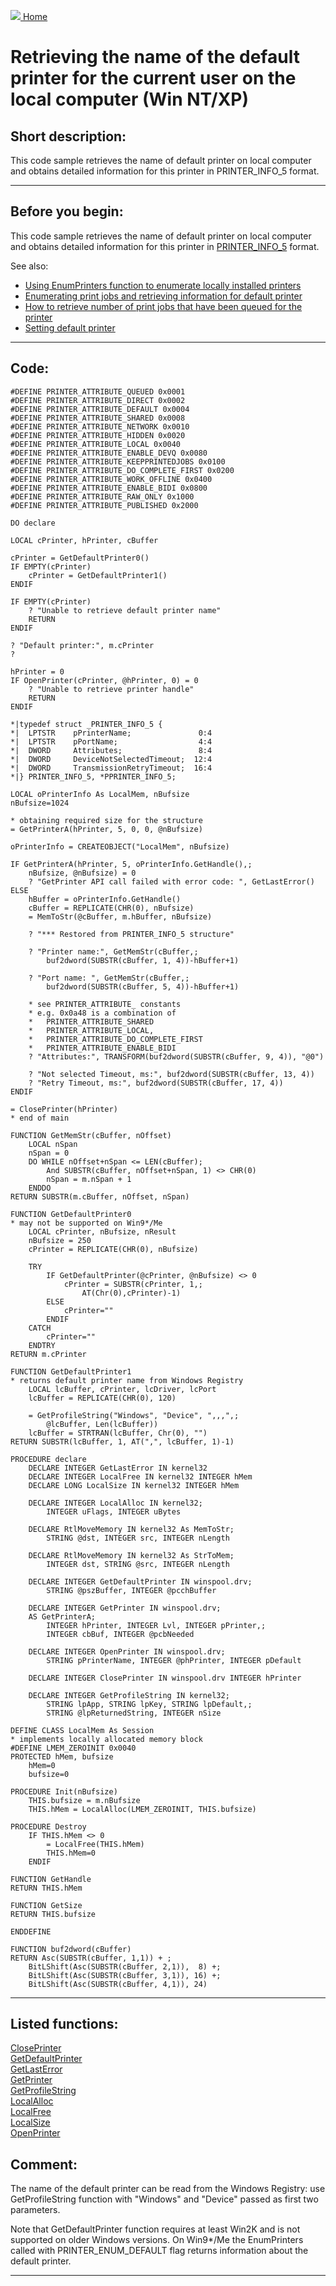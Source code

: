 [<img src="../images/home.png"> Home ](https://github.com/VFPX/Win32API)  

# Retrieving the name of the default printer for the current user on the local computer (Win NT/XP)

## Short description:
This code sample retrieves the name of default printer on local computer and obtains detailed information for this printer in PRINTER_INFO_5 format.   
***  


## Before you begin:
This code sample retrieves the name of default printer on local computer and obtains detailed information for this printer in   [PRINTER_INFO_5](https://msdn.microsoft.com/en-us/library/windows/desktop/dd162848(v=vs.85).aspx) format. 

See also:

* [Using EnumPrinters function to enumerate locally installed printers](sample_146.md)  
* [Enumerating print jobs and retrieving information for default printer](sample_368.md)  
* [How to retrieve number of print jobs that have been queued for the printer](sample_367.md)  
* [Setting default printer](sample_589.md)  
  
***  


## Code:
```foxpro  
#DEFINE PRINTER_ATTRIBUTE_QUEUED 0x0001
#DEFINE PRINTER_ATTRIBUTE_DIRECT 0x0002
#DEFINE PRINTER_ATTRIBUTE_DEFAULT 0x0004
#DEFINE PRINTER_ATTRIBUTE_SHARED 0x0008
#DEFINE PRINTER_ATTRIBUTE_NETWORK 0x0010
#DEFINE PRINTER_ATTRIBUTE_HIDDEN 0x0020
#DEFINE PRINTER_ATTRIBUTE_LOCAL 0x0040
#DEFINE PRINTER_ATTRIBUTE_ENABLE_DEVQ 0x0080
#DEFINE PRINTER_ATTRIBUTE_KEEPPRINTEDJOBS 0x0100
#DEFINE PRINTER_ATTRIBUTE_DO_COMPLETE_FIRST 0x0200
#DEFINE PRINTER_ATTRIBUTE_WORK_OFFLINE 0x0400
#DEFINE PRINTER_ATTRIBUTE_ENABLE_BIDI 0x0800
#DEFINE PRINTER_ATTRIBUTE_RAW_ONLY 0x1000
#DEFINE PRINTER_ATTRIBUTE_PUBLISHED 0x2000

DO declare

LOCAL cPrinter, hPrinter, cBuffer

cPrinter = GetDefaultPrinter0()
IF EMPTY(cPrinter)
	cPrinter = GetDefaultPrinter1()
ENDIF

IF EMPTY(cPrinter)
	? "Unable to retrieve default printer name"
	RETURN
ENDIF

? "Default printer:", m.cPrinter
?

hPrinter = 0
IF OpenPrinter(cPrinter, @hPrinter, 0) = 0
	? "Unable to retrieve printer handle"
	RETURN
ENDIF

*|typedef struct _PRINTER_INFO_5 {
*|  LPTSTR    pPrinterName;               0:4
*|  LPTSTR    pPortName;                  4:4
*|  DWORD     Attributes;                 8:4
*|  DWORD     DeviceNotSelectedTimeout;  12:4
*|  DWORD     TransmissionRetryTimeout;  16:4
*|} PRINTER_INFO_5, *PPRINTER_INFO_5;

LOCAL oPrinterInfo As LocalMem, nBufsize
nBufsize=1024

* obtaining required size for the structure
= GetPrinterA(hPrinter, 5, 0, 0, @nBufsize)

oPrinterInfo = CREATEOBJECT("LocalMem", nBufsize)

IF GetPrinterA(hPrinter, 5, oPrinterInfo.GetHandle(),;
	nBufsize, @nBufsize) = 0
	? "GetPrinter API call failed with error code: ", GetLastError()
ELSE
	hBuffer = oPrinterInfo.GetHandle()
	cBuffer = REPLICATE(CHR(0), nBufsize)
	= MemToStr(@cBuffer, m.hBuffer, nBufsize)
	
	? "*** Restored from PRINTER_INFO_5 structure"

	? "Printer name:", GetMemStr(cBuffer,;
		buf2dword(SUBSTR(cBuffer, 1, 4))-hBuffer+1)

	? "Port name: ", GetMemStr(cBuffer,;
		buf2dword(SUBSTR(cBuffer, 5, 4))-hBuffer+1)

	* see PRINTER_ATTRIBUTE_ constants
	* e.g. 0x0a48 is a combination of
	*	PRINTER_ATTRIBUTE_SHARED
	*	PRINTER_ATTRIBUTE_LOCAL,
	*	PRINTER_ATTRIBUTE_DO_COMPLETE_FIRST
	*	PRINTER_ATTRIBUTE_ENABLE_BIDI
	? "Attributes:", TRANSFORM(buf2dword(SUBSTR(cBuffer, 9, 4)), "@0")

	? "Not selected Timeout, ms:", buf2dword(SUBSTR(cBuffer, 13, 4))
	? "Retry Timeout, ms:", buf2dword(SUBSTR(cBuffer, 17, 4))
ENDIF

= ClosePrinter(hPrinter)
* end of main

FUNCTION GetMemStr(cBuffer, nOffset)
	LOCAL nSpan
	nSpan = 0
	DO WHILE nOffset+nSpan <= LEN(cBuffer);
		And SUBSTR(cBuffer, nOffset+nSpan, 1) <> CHR(0)
		nSpan = m.nSpan + 1
	ENDDO
RETURN SUBSTR(m.cBuffer, nOffset, nSpan)

FUNCTION GetDefaultPrinter0
* may not be supported on Win9*/Me
	LOCAL cPrinter, nBufsize, nResult
	nBufsize = 250
	cPrinter = REPLICATE(CHR(0), nBufsize)

	TRY
		IF GetDefaultPrinter(@cPrinter, @nBufsize) <> 0
			cPrinter = SUBSTR(cPrinter, 1,;
				AT(Chr(0),cPrinter)-1)
		ELSE
			cPrinter=""
		ENDIF
	CATCH
		cPrinter=""
	ENDTRY
RETURN m.cPrinter

FUNCTION GetDefaultPrinter1
* returns default printer name from Windows Registry
	LOCAL lcBuffer, cPrinter, lcDriver, lcPort
	lcBuffer = REPLICATE(CHR(0), 120)

	= GetProfileString("Windows", "Device", ",,,",;
		@lcBuffer, Len(lcBuffer))
	lcBuffer = STRTRAN(lcBuffer, Chr(0), "")
RETURN SUBSTR(lcBuffer, 1, AT(",", lcBuffer, 1)-1)

PROCEDURE declare
	DECLARE INTEGER GetLastError IN kernel32
	DECLARE INTEGER LocalFree IN kernel32 INTEGER hMem
	DECLARE LONG LocalSize IN kernel32 INTEGER hMem

	DECLARE INTEGER LocalAlloc IN kernel32;
		INTEGER uFlags, INTEGER uBytes

	DECLARE RtlMoveMemory IN kernel32 As MemToStr;
		STRING @dst, INTEGER src, INTEGER nLength

	DECLARE RtlMoveMemory IN kernel32 As StrToMem;
		INTEGER dst, STRING @src, INTEGER nLength

	DECLARE INTEGER GetDefaultPrinter IN winspool.drv;
		STRING @pszBuffer, INTEGER @pcchBuffer

	DECLARE INTEGER GetPrinter IN winspool.drv;
	AS GetPrinterA;
		INTEGER hPrinter, INTEGER Lvl, INTEGER pPrinter,;
		INTEGER cbBuf, INTEGER @pcbNeeded

	DECLARE INTEGER OpenPrinter IN winspool.drv;
		STRING pPrinterName, INTEGER @phPrinter, INTEGER pDefault

	DECLARE INTEGER ClosePrinter IN winspool.drv INTEGER hPrinter

	DECLARE INTEGER GetProfileString IN kernel32;
		STRING lpApp, STRING lpKey, STRING lpDefault,;
		STRING @lpReturnedString, INTEGER nSize

DEFINE CLASS LocalMem As Session
* implements locally allocated memory block
#DEFINE LMEM_ZEROINIT 0x0040
PROTECTED hMem, bufsize
	hMem=0
	bufsize=0

PROCEDURE Init(nBufsize)
	THIS.bufsize = m.nBufsize
	THIS.hMem = LocalAlloc(LMEM_ZEROINIT, THIS.bufsize)

PROCEDURE Destroy
	IF THIS.hMem <> 0
		= LocalFree(THIS.hMem)
		THIS.hMem=0
	ENDIF

FUNCTION GetHandle
RETURN THIS.hMem

FUNCTION GetSize
RETURN THIS.bufsize

ENDDEFINE

FUNCTION buf2dword(cBuffer)
RETURN Asc(SUBSTR(cBuffer, 1,1)) + ;
	BitLShift(Asc(SUBSTR(cBuffer, 2,1)),  8) +;
	BitLShift(Asc(SUBSTR(cBuffer, 3,1)), 16) +;
	BitLShift(Asc(SUBSTR(cBuffer, 4,1)), 24)  
```  
***  


## Listed functions:
[ClosePrinter](../libraries/winspool.drv/ClosePrinter.md)  
[GetDefaultPrinter](../libraries/winspool.drv/GetDefaultPrinter.md)  
[GetLastError](../libraries/kernel32/GetLastError.md)  
[GetPrinter](../libraries/winspool.drv/GetPrinter.md)  
[GetProfileString](../libraries/kernel32/GetProfileString.md)  
[LocalAlloc](../libraries/kernel32/LocalAlloc.md)  
[LocalFree](../libraries/kernel32/LocalFree.md)  
[LocalSize](../libraries/kernel32/LocalSize.md)  
[OpenPrinter](../libraries/winspool.drv/OpenPrinter.md)  

## Comment:
The name of the default printer can be read from the Windows Registry: use GetProfileString function with "Windows" and "Device" passed as first two parameters.  
  
Note that GetDefaultPrinter function requires at least Win2K and is not supported on older Windows versions. On Win9*/Me the EnumPrinters called with PRINTER_ENUM_DEFAULT flag returns information about the default printer.  
  

***  

